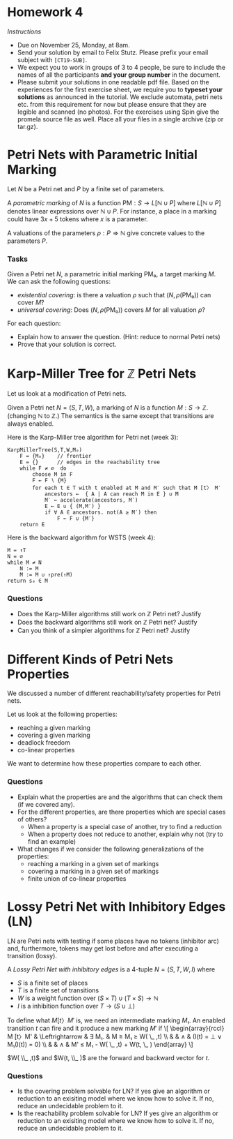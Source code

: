 # Homework 4

_Instructions_
* Due on November 25, Monday, at 8am.
* Send your solution by email to Felix Stutz. Please prefix your email subject with `[CT19-SUB]`.
* We expect you to work in groups of 3 to 4 people, be sure to include the names of all the participants **and your group number** in the document.
* Please submit your solutions in one readable pdf file. Based on the experiences for the first exercise sheet, we require you to **typeset your solutions** as announced in the tutorial.
  We exclude automata, petri nets etc. from this requirement for now but please ensure that they are legible and scanned (no photos).
  For the exercises using Spin give the promela source file as well. Place all your files in a single archive (zip or tar.gz).


# Petri Nets with Parametric Initial Marking

Let $N$ be a Petri net and $P$ by a finite set of parameters.

A _parametric marking_ of $N$ is a function $\text{PM}: S → L[ℕ ∪ P]$ where $L[ℕ ∪ P]$ denotes linear expressions over $ℕ ∪ P$.
For instance, a place in a marking could have $3 x + 5$ tokens where $x$ is a parameter.

A valuations of the parameters $ρ: P ⇒ ℕ$ give concrete values to the parameters $P$.

### Tasks

Given a Petri net $N$, a parametric initial marking $\text{PM₀}$, a target marking $M$.
We can ask the following questions:
- _existential covering_: is there a valuation $ρ$ such that $(N,ρ(\text{PM₀}))$ can cover $M$?
- _universal covering_: Does $(N,ρ(\text{PM₀}))$ covers $M$ for all valuation $ρ$?

For each question:
- Explain how to answer the question. (Hint: reduce to normal Petri nets)
- Prove that your solution is correct.


# Karp-Miller Tree for ℤ Petri Nets

Let us look at a modification of Petri nets.

Given a Petri net $N = (S, T, W)$, a marking of $N$ is a function $M: S → ℤ$. (changing $ℕ$ to $ℤ$.)
The semantics is the same except that transitions are always enabled.

Here is the Karp-Miller tree algorithm for Petri net (week 3):
```
KarpMillerTree(S,T,W,M₀)
    F = {M₀}    // frontier
    E = {}      // edges in the reachability tree
    while F ≠ ∅  do
        choose M in F
        F ← F ∖ {M}
        for each t ∈ T with t enabled at M and M′ such that M [t〉 M′
            ancestors ←  { A | A can reach M in E } ∪ M
            M′ ← accelerate(ancestors, M′)
            E ← E ∪ { (M,M′) }
            if ∀ A ∈ ancestors. not(A ≥ M′) then
                F ← F ∪ {M′}
    return E
```

Here is the backward algorithm for WSTS (week 4):
```
M = ↑T
N = ∅
while M ≠ N
    N := M
    M := M ∪ ↑pre(↑M)
return s₀ ∈ M
```

### Questions
* Does the Karp-Miller algorithms still work on $ℤ$ Petri net? Justify
* Does the backward algorithms still work on $ℤ$ Petri net? Justify
* Can you think of a simpler algorithms for $ℤ$ Petri net? Justify


# Different Kinds of Petri Nets Properties

We discussed a number of different reachability/safety properties for Petri nets.

Let us look at the following properties:
* reaching a given marking
* covering a given marking
* deadlock freedom
* co-linear properties


We want to determine how these properties compare to each other.

### Questions
* Explain what the properties are and the algorithms that can check them (if we covered any).
* For the different properties, are there properties which are special cases of others?
  - When a property is a special case of another, try to find a reduction
  - When a property does not reduce to another, explain why not (try to find an example)
* What changes if we consider the following generalizations of the properties:
  - reaching a marking in a given set of markings
  - covering a marking in a given set of markings
  - finite union of co-linear properties


# Lossy Petri Net with Inhibitory Edges (LN)

LN are Petri nets with testing if some places have no tokens (inhibitor arc) and, furthermore, tokens may get lost before and after executing a transition (lossy).

A _Lossy Petri Net with inhibitory edges_ is a 4-tuple $N = (S, T, W, I)$ where
* $S$ is a finite set of places
* $T$ is a finite set of transitions
* $W$ is a weight function over $(S × T) ∪ (T × S) → ℕ$
* $I$ is a inhibition function over $T → (S ∪ {⊥})$

To define what $M [t〉M'$ is, we need an intermediate marking $M₁$.
An enabled transition $t$ can fire and it produce a new marking $M'$ if
\\[
\begin{array}{rccl}
M [t〉M' & \Leftrightarrow & ∃ M₁. & M ≥ M₁ ≥ W( \\_ ,t) \\\\
& & ∧ & (I(t) = ⊥ ∨ M₁(I(t)) = 0) \\\\
& & ∧ & M' ≤ M₁ - W( \\_ ,t) + W(t, \\_ )
\end{array}
\\] 

$W( \\_ ,t)$ and $W(t, \\_ )$ are the forward and backward vector for $t$.

### Questions
* Is the covering problem solvable for LN?
    If yes give an algorithm or reduction to an exisiting model where we know how to solve it.
    If no, reduce an undecidable problem to it.
* Is the reachability problem solvable for LN?
    If yes give an algorithm or reduction to an exisiting model where we know how to solve it.
    If no, reduce an undecidable problem to it.
